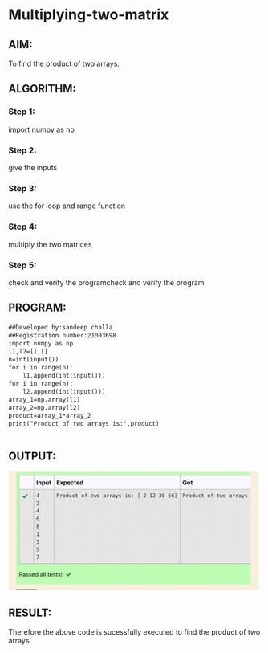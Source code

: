 # Multiplying-two-matrix

## AIM:
To find the product of two arrays.

## ALGORITHM:

### Step 1:
import numpy as np

### Step 2:
give the inputs


### Step 3:
use the for loop and range function
### Step 4:
multiply the two matrices


### Step 5:
check and verify the programcheck and verify the program

## PROGRAM: 
~~~
##Developed by:sandeep challa
##Registration number:21003698
import numpy as np
l1,l2=[],[]
n=int(input())
for i in range(n):
    l1.append(int(input()))
for i in range(n):
    l2.append(int(input()))
array_1=np.array(l1)
array_2=np.array(l2)
product=array_1*array_2
print("Product of two arrays is:",product)


~~~

## OUTPUT:
![](pradeep.png)

## RESULT:
Therefore the above code is sucessfully executed to find the product of two arrays.

